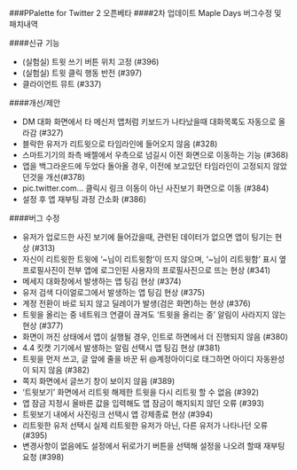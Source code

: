 ###PPalette for Twitter 2 오픈베타
####2차 업데이트  Maple Days 버그수정 및 패치내역

####신규 기능
* (실험실) 트윗 쓰기 버튼 위치 고정 (#396)
* (실험실) 트윗 클릭 행동 반전 (#397)
* 클라이언트 뮤트 (#337)

####개선/제안
* DM 대화 화면에서 타 메신저 앱처럼 키보드가 나타났을때 대화목록도 자동으로 올라감 (#327)
* 블락한 유저가 리트윗으로 타임라인에 들어오지 않음 (#328)
* 스마트기기의 좌측 배젤에서 우측으로 넘길시 이전 화면으로 이동하는 기능 (#368)
* 앱을 백그라운드에 두었다 돌아올 경우, 이전에 보고있던 타임라인이 고정되지 않았던것을 개선(#378)
* pic.twitter.com… 클릭시 링크 이동이 아닌 사진보기 화면으로 이동 (#384)
* 설정 후 앱 재부팅 과정 간소화 (#386)

####버그 수정
* 유저가 업로드한 사진 보기에 들어갔을때, 관련된 데이터가 없으면 앱이 팅기는 현상 (#313)
* 자신이 리트윗한 트윗에 ‘~님이 리트윗함’이 뜨지 않으며, ‘~님이 리트윗함’ 표시 옆 프로필사진이 전부 앱에 로그인된 사용자의 프로필사진으로 뜨는 현상 (#341)
* 메세지 대화창에서 발생하는 앱 팅김 현상 (#374)
* 유저 검색 다이얼로그에서 발생하는 앱 팅김 현상 (#375)
* 계정 전환이 바로 되지 않고 딜레이가 발생(검은 화면)하는 현상 (#376)
* 트윗을 올리는 중 네트워크 연결이 끊겨도 ‘트윗을 올리는 중’ 알림이 사라지지 않는 현상 (#377)
* 화면이 꺼진 상태에서 앱이 실행될 경우, 인트로 하면에서 더 진행되지 않음 (#380)
* 4.4 킷캣 기기에서 발생하는 알림 선택시 앱 팅김 현상 (#381)
* 트윗을 먼저 쓰고, 글 앞에 줄을 바꾼 뒤 @계정아이디로 태그하면 아이디 자동완성이 되지 않음 (#382)
* 쪽지 화면에서 글쓰기 창이 보이지 않음 (#389)
* ‘트윗보기’ 화면에서 리트윗 해제한 트윗을 다시 리트윗 할 수 없음 (#392)
* 앱 잠금 지정시 올바른 값을 입력해도 앱 잠금이 해지되지 않던 오류 (#393)
* 트윗보기 내에서 사진링크 선택시 앱 강제종료 현상 (#394)
* 리트윗한 유저 선택시 실제 리트윗한 유저가 아닌, 다른 유저가 나타나던 오류 (#395)
* 변경사항이 없음에도 설정에서 뒤로가기 버튼을 선택해 설정을 나오려 할때 재부팅 요청 (#398)
